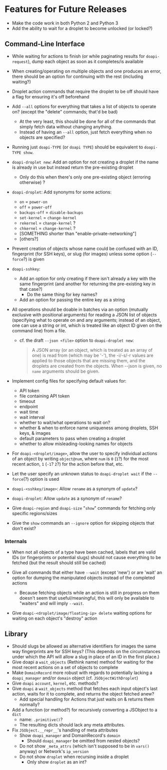 # Features for Future Releases

- Make the code work in both Python 2 and Python 3
- Add the ability to wait for a droplet to become unlocked (or locked?)

## Command-Line Interface

- While waiting for actions to finish (or while paginating results for
  `doapi-request`), dump each object as soon as it completes/is available

- When creating/operating on multiple objects and one produces an error, there
  should be an option for continuing with the rest (including waiting?)

- Droplet action commands that require the droplet to be off should have a flag
  for ensuring it's off beforehand

- Add `--all` options for everything that takes a list of objects to operate
  on? (except the "delete" commands; that'd be bad)
    - At the very least, this should be done for all of the commands that
      simply fetch data without changing anything.
    - Instead of having an `--all` option, just fetch everything when no
      objects are specified?

- Running just `doapi-TYPE` (or `doapi TYPE`) should be equivalent to
  `doapi-TYPE show`.

- `doapi-droplet new`: Add an option for not creating a droplet if the name is
  already in use but instead return the pre-existing droplet
    - Only do this when there's only one pre-existing object (erroring
      otherwise) ?

- `doapi-droplet`: Add synonyms for some actions:
    - `on` = `power-on`
    - `off` = `power-off`
    - `backups-off` = `disable-backups`
    - `set-kernel` = `change-kernel`
    - `rekernel` = `change-kernel` ?
    - `chkernel` = `change-kernel` ?
    - [SOMETHING shorter than "enable-private-networking"]
    - [others?]

- Prevent creation of objects whose name could be confused with an ID,
  fingerprint (for SSH keys), or slug (for images) unless some option
  (`--force`?) is given

- `doapi-sshkey`:
    - Add an option for only creating if there isn't already a key with the
      same fingerprint (and another for returning the pre-existing key in that
      case?)
        - Do the same thing for key names?
    - Add an option for passing the entire key as a string

- All operations should be doable in batches via an option (mutually exclusive
  with positional arguments) for reading a JSON list of objects (specifying
  what to operate on and any arguments; instead of an object, one can use a
  string or int, which is treated like an object ID given on the command line)
  from a file.
    - cf. the draft `--json <file>` option to `doapi-droplet new`:

        > A JSON array (or an object, which is treated as an array of one) is
        > read from <file> (which may be '-'), the -i/-s/-r values are applied
        > to those objects that are missing them, and the droplets are created
        > from the objects.  When --json is given, no `name` arguments should
        > be given.

- Implement config files for specifying default values for:
    - API token
    - file containing API token
    - timeout
    - endpoint
    - wait time
    - wait interval
    - whether to wait/what operations to wait on?
    - whether & when to enforce name uniqueness among droplets, SSH keys, &
      images
    - default parameters to pass when creating a droplet
    - whether to allow misleading-looking names for objects

- For `doapi-<droplet/image>`, allow the user to specify individual actions of
  an object by writing `object@num`, where `num` is `0` (`1`?) for the most
  recent action, `1` (`-1`? `2`?) for the action before that, etc.

- Let the user specify an unknown status to `doapi-droplet wait` if the
  `--force`(?) option is used

- `doapi-<sshkey/image>`: Allow `rename` as a synonym of `update`?
- `doapi-droplet`: Allow `update` as a synonym of `rename`?

- Give `doapi-region` and `doapi-size` "`show`" commands for fetching only
  specific regions/sizes

- Give the `show` commands an `--ignore` option for skipping objects that don't
  exist?

### Internals

- When not all objects of a type have been cached, labels that are valid IDs
  (or fingerprints or potential slugs) should not cause everything to be
  fetched (but the result should still be cached)

- Give all commands that either have `--wait` (except 'new') or are 'wait' an
  option for dumping the manipulated objects instead of the completed actions
    - Because fetching objects while an action is still in progress on them
      doesn't seem that useful/meaningful, this will only be available to
      "waiters" and will imply `--wait`.

- Give `doapi-<droplet/image/floating-ip> delete` waiting options for waiting
  on each object's "destroy" action

## Library

- Should slugs be allowed as alternative identifiers for images the same way
  fingerprints are for SSH keys?  (This depends on the circumstances under
  which the API will allow a slug in place of an ID in the first place.)
- Give doapi a `wait_objects` (Rethink name) method for waiting for the most
  recent actions on a set of objects to complete
- Make `DomainRecord` more robust with regards to potentially lacking a
  `doapi_manager` and/or `domain` object (cf. `JSObjectWithDroplet`)
- Give `doapi` `account`, `kernel`, etc. methods?
- Give `doapi` a `wait_objects` method that fetches each input object's last
  action, waits for it to complete, and returns the object fetched anew?
    - Add special handling for Actions that just waits on & returns them
      normally?
- Add a function (or method?) for recursively converting a JSObject to a `dict`
    - name: `.primitive()`?
    - The resulting dicts should lack any meta attributes.
- Fix `JSObject.__repr__`'s handling of meta attributes
    - Show `doapi_manager` and DomainRecord's `domain`
        - Should `doapi_manager` be omitted from nested objects?
    - Do not show `_meta_attrs` (which isn't supposed to be in `vars()` anyway)
      or Network's `ip_version`
    - Do not show `droplet` when recursing inside a droplet
        - Only show `droplet` as an int?
